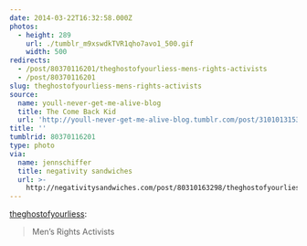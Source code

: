 ```yaml
---
date: 2014-03-22T16:32:58.000Z
photos:
  - height: 289
    url: ./tumblr_m9xswdkTVR1qho7avo1_500.gif
    width: 500
redirects:
  - /post/80370116201/theghostofyourliess-mens-rights-activists
  - /post/80370116201
slug: theghostofyourliess-mens-rights-activists
source:
  name: youll-never-get-me-alive-blog
  title: The Come Back Kid
  url: 'http://youll-never-get-me-alive-blog.tumblr.com/post/31010131531'
title: ''
tumblrid: 80370116201
type: photo
via:
  name: jennschiffer
  title: negativity sandwiches
  url: >-
    http://negativitysandwiches.com/post/80310163298/theghostofyourliess-mens-rights-activists
---
```

<p><a class="tumblr_blog" href="http://theghostofyourliess.tumblr.com/post/46274373034/mens-rights-activists">theghostofyourliess</a>:</p>

<blockquote>
<p>Men’s Rights Activists</p>
</blockquote>
